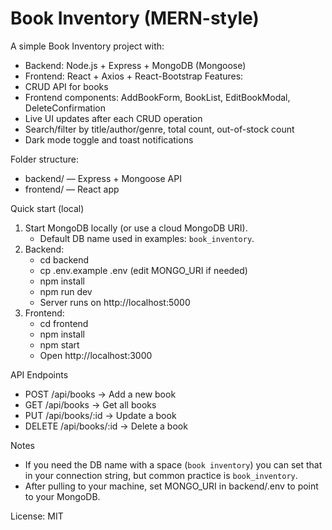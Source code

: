 # Book Inventory (MERN-style)

A simple Book Inventory project with:
- Backend: Node.js + Express + MongoDB (Mongoose)
- Frontend: React + Axios + React-Bootstrap
Features:
- CRUD API for books
- Frontend components: AddBookForm, BookList, EditBookModal, DeleteConfirmation
- Live UI updates after each CRUD operation
- Search/filter by title/author/genre, total count, out-of-stock count
- Dark mode toggle and toast notifications

Folder structure:
- backend/ — Express + Mongoose API
- frontend/ — React app

Quick start (local)
1. Start MongoDB locally (or use a cloud MongoDB URI).
   - Default DB name used in examples: `book_inventory`.
2. Backend:
   - cd backend
   - cp .env.example .env (edit MONGO_URI if needed)
   - npm install
   - npm run dev
   - Server runs on http://localhost:5000
3. Frontend:
   - cd frontend
   - npm install
   - npm start
   - Open http://localhost:3000

API Endpoints
- POST /api/books → Add a new book
- GET /api/books → Get all books
- PUT /api/books/:id → Update a book
- DELETE /api/books/:id → Delete a book

Notes
- If you need the DB name with a space (`book inventory`) you can set that in your connection string, but common practice is `book_inventory`.
- After pulling to your machine, set MONGO_URI in backend/.env to point to your MongoDB.

License: MIT
